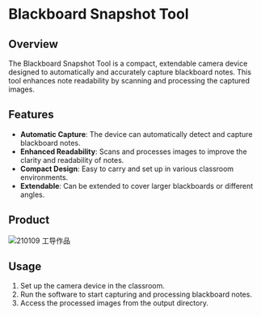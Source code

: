 # Blackboard Snapshot Tool

## Overview

The Blackboard Snapshot Tool is a compact, extendable camera device designed to automatically and accurately capture blackboard notes. This tool enhances note readability by scanning and processing the captured images.

## Features

- **Automatic Capture**: The device can automatically detect and capture blackboard notes.
- **Enhanced Readability**: Scans and processes images to improve the clarity and readability of notes.
- **Compact Design**: Easy to carry and set up in various classroom environments.
- **Extendable**: Can be extended to cover larger blackboards or different angles.

## Product
![210109 工导作品](https://github.com/user-attachments/assets/d86a2f61-bf89-4410-9878-d0c12d0e3757)

## Usage

1. Set up the camera device in the classroom.
2. Run the software to start capturing and processing blackboard notes.
3. Access the processed images from the output directory.
